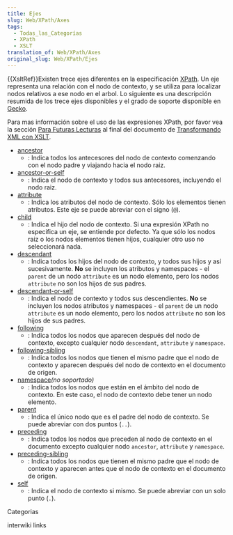 ```yaml
---
title: Ejes
slug: Web/XPath/Axes
tags:
  - Todas_las_Categorías
  - XPath
  - XSLT
translation_of: Web/XPath/Axes
original_slug: Web/XPath/Ejes
---
```


{{XsltRef}}Existen trece ejes diferentes en la especificación [XPath](/es/XPath). Un eje representa una relación con el nodo de contexto, y se utiliza para localizar nodos relativos a ese nodo en el arbol. Lo siguiente es una descripción resumida de los trece ejes disponibles y el grado de soporte disponible en [Gecko](/es/Gecko).

Para mas información sobre el uso de las expresiones XPath, por favor vea la sección [Para Futuras Lecturas](/es/Transformando_XML_con_XSLT/Para_Futuras_Lecturas) al final del documento de [Transformando XML con XSLT](/es/Transformando_XML_con_XSLT).

- [ancestor](/es/XPath/Ejes/ancestor)
  - : Indica todos los antecesores del nodo de contexto comenzando con el nodo padre y viajando hacia el nodo raiz.
- [ancestor-or-self](/es/XPath/Ejes/ancestor-or-self)
  - : Indica el nodo de contexto y todos sus antecesores, incluyendo el nodo raiz.
- [attribute](/es/XPath/Ejes/attribute)
  - : Indica los atributos del nodo de contexto. Sólo los elementos tienen atributos. Este eje se puede abreviar con el signo (`@`).
- [child](/es/XPath/Ejes/child)
  - : Indica el hijo del nodo de contexto. Si una expresión XPath no especifica un eje, se entiende por defecto. Ya que sólo los nodos raiz o los nodos elementos tienen hijos, cualquier otro uso no seleccionará nada.
- [descendant](/es/XPath/Ejes/descendant)
  - : Indica todos los hijos del nodo de contexto, y todos sus hijos y así sucesivamente. **No** se incluyen los atributos y namespaces - el `parent` de un nodo `attribute` es un nodo elemento, pero los nodos `attribute` no son los hijos de sus padres.
- [descendant-or-self](/es/XPath/Ejes/descendant-or-self)
  - : Indica el nodo de contexto y todos sus descendientes. **No** se incluyen los nodos atributos y namespaces - el `parent` de un nodo `attribute` es un nodo elemento, pero los nodos `attribute` no son los hijos de sus padres.
- [following](/es/XPath/Ejes/following)
  - : Indica todos los nodos que aparecen después del nodo de contexto, excepto cualquier nodo `descendant`, `attribute` y `namespace`.
- [following-sibling](/es/XPath/Ejes/following-sibling)
  - : Indica todos los nodos que tienen el mismo padre que el nodo de contexto y aparecen después del nodo de contexto en el documento de origen.
- [namespace](/es/XPath/Ejes/namespace)_(no soportado)_
  - : Indica todos los nodos que están en el ámbito del nodo de contexto. En este caso, el nodo de contexto debe tener un nodo elemento.
- [parent](/es/XPath/Ejes/parent)
  - : Indica el único nodo que es el padre del nodo de contexto. Se puede abreviar con dos puntos (`..`).
- [preceding](/es/XPath/Ejes/preceding)
  - : Indica todos los nodos que preceden al nodo de contexto en el documento excepto cualquier nodo `ancestor`, `attribute` y `namespace`.
- [preceding-sibling](/es/XPath/Ejes/preceding-sibling)
  - : Indica todos los nodos que tienen el mismo padre que el nodo de contexto y aparecen antes que el nodo de contexto en el documento de origen.
- [self](/es/XPath/Ejes/self)
  - : Indica el nodo de contexto si mismo. Se puede abreviar con un solo punto (`.`).

Categorias

interwiki links
